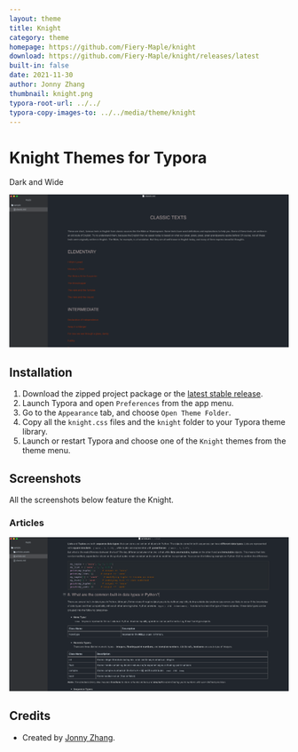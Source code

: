 ```yaml
---
layout: theme
title: Knight
category: theme
homepage: https://github.com/Fiery-Maple/knight
download: https://github.com/Fiery-Maple/knight/releases/latest
built-in: false
date: 2021-11-30
author: Jonny Zhang
thumbnail: knight.png
typora-root-url: ../../
typora-copy-images-to: ../../media/theme/knight
---
```


# Knight Themes for Typora

Dark and Wide

![](../../media/theme/knight/classic.png)

## Installation

1. Download the zipped project package or the [latest stable release](https://github.com/Fiery-Maple/knight/releases/latest).
2. Launch Typora and open `Preferences` from the app menu.
3. Go to the `Appearance` tab, and choose `Open Theme Folder`.
4. Copy all the `knight.css` files and the `knight` folder to your Typora theme library.
5. Launch or restart Typora and choose one of the `Knight` themes from the theme menu.

## Screenshots

All the screenshots below feature the Knight.

### Articles

![](../../media/theme/knight/article.png)

## Credits

- Created by [Jonny Zhang](https://github.com/dewmaple).
